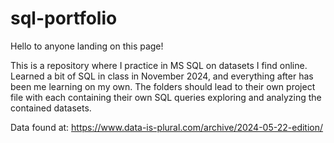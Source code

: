 # sql-portfolio
Hello to anyone landing on this page!

This is a repository where I practice in MS SQL on datasets I find online. Learned a bit of SQL in class in November 2024, and everything after has been me learning on my own. The folders should lead to their own project file with each containing their own SQL queries exploring and analyzing the contained datasets.

Data found at: https://www.data-is-plural.com/archive/2024-05-22-edition/
